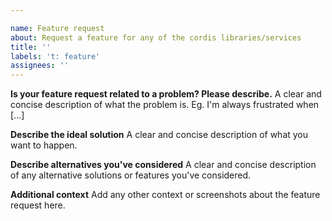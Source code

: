 ```yaml
---

name: Feature request
about: Request a feature for any of the cordis libraries/services
title: ''
labels: 't: feature'
assignees: ''
---
```


**Is your feature request related to a problem? Please describe.**
A clear and concise description of what the problem is. Eg. I'm always frustrated when [...]

**Describe the ideal solution**
A clear and concise description of what you want to happen.

**Describe alternatives you've considered**
A clear and concise description of any alternative solutions or features you've considered.

**Additional context**
Add any other context or screenshots about the feature request here.

<!-- 
Adapted from the [Discord.js Feature Request Template](https://github.com/discordjs/discord.js/blob/master/.github/ISSUE_TEMPLATE/feature_request.md)
-->
